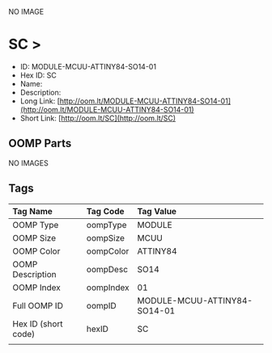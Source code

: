 


  
NO IMAGE  
# SC > 

- ID: MODULE-MCUU-ATTINY84-SO14-01
- Hex ID: SC
- Name: 
- Description: 
- Long Link: [http://oom.lt/MODULE-MCUU-ATTINY84-SO14-01](http://oom.lt/MODULE-MCUU-ATTINY84-SO14-01)
- Short Link: [http://oom.lt/SC](http://oom.lt/SC)

## OOMP Parts
  
NO IMAGES  
## Tags
  

|Tag Name|Tag Code|Tag Value|
| :--- | :--- | :--- |
|OOMP Type|oompType|MODULE|
|OOMP Size|oompSize|MCUU|
|OOMP Color|oompColor|ATTINY84|
|OOMP Description|oompDesc|SO14|
|OOMP Index|oompIndex|01|
|Full OOMP ID|oompID|MODULE-MCUU-ATTINY84-SO14-01|
|Hex ID (short code)|hexID|SC|
||||

